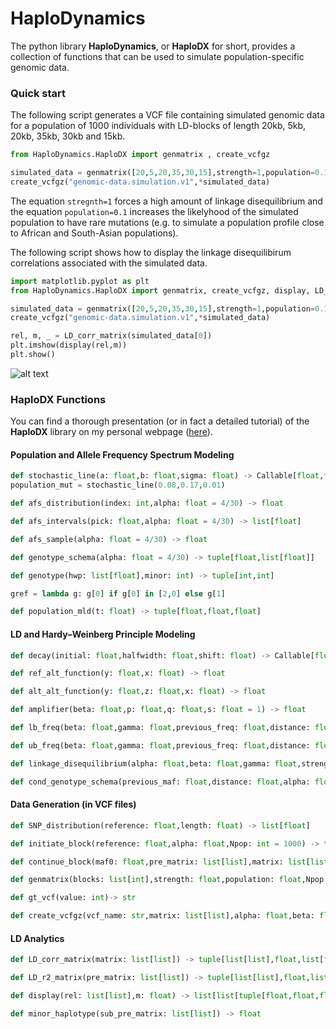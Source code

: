 # HaploDynamics
The python library **HaploDynamics**, or **HaploDX** for short, provides a collection of functions that can be used to simulate population-specific genomic data.

### Quick start

The following script generates a VCF file containing simulated genomic data for a population of 1000 individuals with LD-blocks of length 20kb, 5kb, 20kb, 35kb, 30kb and 15kb. 
```python
from HaploDynamics.HaploDX import genmatrix , create_vcfgz

simulated_data = genmatrix([20,5,20,35,30,15],strength=1,population=0.1,Npop=1000)
create_vcfgz("genomic-data.simulation.v1",*simulated_data)
```
The equation ```stregnth=1``` forces a high amount of linkage disequilibrium and the equation ```population=0.1``` increases the likelyhood of the simulated population to have rare mutations (e.g. to simulate a population profile close to African and South-Asian populations). 

The following script shows how to display the linkage disequilibirum correlations associated with the simulated data.
```python
import matplotlib.pyplot as plt
from HaploDynamics.HaploDX import genmatrix, create_vcfgz, display, LD_corr_matrix

simulated_data = genmatrix([20,5,20,35,30,15],strength=1,population=0.1,Npop=1000)
create_vcfgz("genomic-data.simulation.v1",*simulated_data)

rel, m, _ = LD_corr_matrix(simulated_data[0])
plt.imshow(display(rel,m))
plt.show()
```
![alt text](http://www.normalesup.org/~tuyeras/node_diss/blg/blg_stat/img/LD_block_corr_strength_high.png)


### HaploDX Functions

You can find a thorough presentation (or in fact a detailed tutorial) of the **HaploDX** library on my personal webpage (<a href="https://www.normalesup.org/~tuyeras/node_diss/blg/home.php?page=blg_stat/stat_1/home.php">here</a>).

#### Population and Allele Frequency Spectrum Modeling

```python
def stochastic_line(a: float,b: float,sigma: float) -> Callable[float,float]
population_mut = stochastic_line(0.08,0.17,0.01)
```
```python
def afs_distribution(index: int,alpha: float = 4/30) -> float
```
```python
def afs_intervals(pick: float,alpha: float = 4/30) -> list[float]
```
```python
def afs_sample(alpha: float = 4/30) -> float
```
```python
def genotype_schema(alpha: float = 4/30) -> tuple[float,list[float]]
```
```python
def genotype(hwp: list[float],minor: int) -> tuple[int,int]
```
```python
gref = lambda g: g[0] if g[0] in [2,0] else g[1]
```
```python
def population_mld(t: float) -> tuple[float,float,float]
```

#### LD and Hardy–Weinberg Principle Modeling

```python
def decay(initial: float,halfwidth: float,shift: float) -> Callable[float,float]
```
```python
def ref_alt_function(y: float,x: float) -> float
```
```python
def alt_alt_function(y: float,z: float,x: float) -> float
```
```python
def amplifier(beta: float,p: float,q: float,s: float = 1) -> float
```
```python
def lb_freq(beta: float,gamma: float,previous_freq: float,distance: float,shift: float) -> float
```
```python
def ub_freq(beta: float,gamma: float,previous_freq: float,distance: float,shift: float) -> float
```
```python
def linkage_disequilibrium(alpha: float,beta: float,gamma: float,strength: float = -1) -> Callable[float,Callabel[float,tuple[float,float]]]
```
```python
def cond_genotype_schema(previous_maf: float,distance: float,alpha: float,beta: float,gamma: float,strength: float = -1) -> tuple[float,list[float],float]
```

#### Data Generation (in VCF files)

```python
def SNP_distribution(reference: float,length: float) -> list[float]
```
```python
def initiate_block(reference: float,alpha: float,Npop: int = 1000) -> tuple[float,list[list],list[list]]
```
```python
def continue_block(maf0: float,pre_matrix: list[list],matrix: list[list],positions: list[float],alpha: float,beta: float,gamma: float,strength: int = -1,Npop: int = 1000) -> tuple[float,list[list],list[list]]
```
```python
def genmatrix(blocks: list[int],strength: float,population: float,Npop: int)
```
```python
def gt_vcf(value: int)-> str
```
```python
def create_vcfgz(vcf_name: str,matrix: list[list],alpha: float,beta: float,gamma: float,system: str = "unix") -> None
```

#### LD Analytics

```python
def LD_corr_matrix(matrix: list[list]) -> tuple[list[list],float,list[float]]
```
```python
def LD_r2_matrix(pre_matrix: list[list]) -> tuple[list[list],float,list[float]]
```
```python
def display(rel: list[list],m: float) -> list[list[tuple[float,float,float]]]
```
```python
def minor_haplotype(sub_pre_matrix: list[list]) -> float
```


